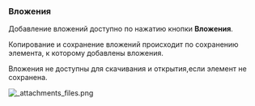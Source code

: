 ﻿
### Вложения


Добавление вложений доступно по нажатию кнопки **Вложения**. 

Копирование и сохранение вложений происходит по сохранению элемента, к которому добавлены вложения. 

Вложения не доступны для скачивания и открытия,если элемент не сохранена.

![_attachments_files.png](./images/_attachments_files.png "")